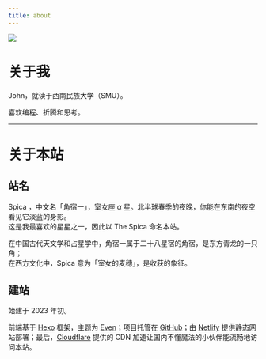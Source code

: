 ```yaml
---
title: about
---
```


![](https://www.google.com/logos/doodles/2016/winter-solstice-2016-northern-hemisphere-4788310770712576-hp2x.gif)

# 关于我

John，就读于西南民族大学（SMU）。

喜欢编程、折腾和思考。

---

# 关于本站

## 站名

Spica ，中文名「角宿一」，室女座 $\alpha$ 星。北半球春季的夜晚，你能在东南的夜空看见它淡蓝的身影。  
这是我最喜欢的星星之一，因此以 The Spica 命名本站。

在中国古代天文学和占星学中，角宿一属于二十八星宿的角宿，是东方青龙的一只角；  
在西方文化中，Spica 意为「室女的麦穗」，是收获的象征。

## 建站

始建于 2023 年初。

前端基于 [Hexo](https://hexo.io/) 框架，主题为 [Even](https://github.com/ahonn/hexo-theme-even)；项目托管在 [GitHub](https://github.com/)；由 [Netlify](https://www.netlify.com/) 提供静态网站部署；最后，[Cloudflare](https://www.cloudflare.com/zh-cn/) 提供的 CDN 加速让国内不懂魔法的小伙伴能流畅地访问本站。
